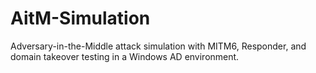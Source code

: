 # AitM-Simulation
 Adversary-in-the-Middle attack simulation with MITM6, Responder, and domain takeover testing in a Windows AD environment.
